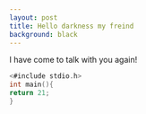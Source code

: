 ```yaml
---
layout: post
title: Hello darkness my freind
background: black
---
```

I have come to talk with you again!


```c
<#include stdio.h>
int main(){
return 21;
}
```
